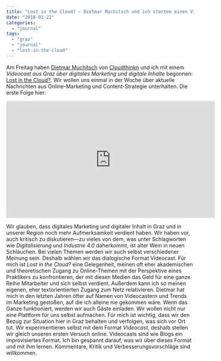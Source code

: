 ```yaml
---
title: "Lost in the Cloud? – Dietmar Muchitsch und ich starten einen Video-Podcast"
date: "2018-01-22"
categories: 
  - "journal"
tags: 
  - "graz"
  - "journal"
  - "lost-in-the-cloud"
---
```


Am Freitag haben [Dietmar Muchitsch](https://www.linkedin.com/in/dmuchitsch/) von [Cloudthinkn](https://cloudthinkn.com/) und ich mit einem _Videocast aus Graz über digitales Marketing und digitale Inhalte_ begonnen: [Lost in the Cloud?](https://www.youtube.com/channel/UCZhrbsS00cgvbCbHgdYDUXQ?view_as=subscriber). Wir wollen uns einmal in der Woche über aktuelle Nachrichten aus Online-Marketing und Content-Strategie unterhalten. Die erste Folge hier:

<iframe src="https://www.youtube.com/embed/_A7-cUvhNWs" allow="autoplay; encrypted-media" allowfullscreen width="560" height="315" frameborder="0"></iframe>

Wir glauben, dass digitales Marketing und digitaler Inhalt in Graz und in unserer Region noch mehr Aufmerksamkeit verdient haben. Wir haben vor, auch kritisch zu diskutieren—zu vieles von dem, was unter Schlagworten wie _Digitalisierung_ und _Industrie 4.0_ daherkommt, ist alter Wein in neuen Schläuchen. Bei vielen Themen werden wir auch selbst verschiedener Meinung sein. Deshalb wählen wir das dialogische Format Videocast. Für mich ist _Lost in the Cloud?_ eine Gelegenheit, meinen oft eher akademischen und theoretischen Zugang zu Online-Themen mit der Perspektive eines Praktikers zu konfrontieren, der mit diesen Medien das Geld für eine ganze Reihe Mitarbeiter und sich selbst verdient. Außerdem kann ich so meinen eigenen, eher textorientierten Zugang zum Netz relativieren. Dietmar hat mich in den letzten Jahren öfter auf Namen von Videocastern und Trends im Marketing gestoßen, auf die ich alleine nie gekommen wäre. Wenn das Ganze funktioniert, werden wir auch Gäste einladen. Wir wollen nicht nur eine Plattform für uns selbst aufmachen. Für mich ist wichtig, dass wir den Bezug zur Situation hier in Graz behalten und verfolgen, was sich vor Ort tut. Wir experimentieren selbst mit dem Format _Videocast_, deshalb stellen wir gleich unseren ersten Versuch online. Videocasts sind wie Blogs ein improvisiertes Format. Ich bin gespannt darauf, was wir über dieses Format und mit ihm lernen. Kommentare, Kritik und Verbesserungsvorschläge sind willkommen.
